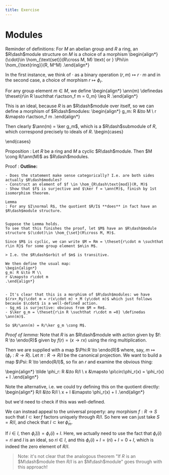 ```yaml
---
title: Exercise
---
```



# Modules

Reminder of definitions:
For $M$ an abelian group and $R$ a ring,
an $R\dash$module structure on $M$ is a choice of a morphism 
\begin{align*}
(\cdot)\in \hom_{\text{set}}(R\cross M,  M) \text{ or } \Phi\in \hom_{\text{ring}}(R, M^M)
.\end{align*}

In the first instance, we think of $\cdot$ as a binary operation $(r, m) \mapsto r\cdot m$ and in the second case, a choice of morphism $r\mapsto \phi_r$.

For any group element $m\in M$, we define
\begin{align*}
\ann(m) \definedas \theset{r\in R \suchthat r\actson_f m = 0_m} \leq R
.\end{align*}

This is an ideal, because $R$ is an $R\dash$module over itself, so we can define a morphism of $R\dash$modules:
\begin{align*}
g_m: R &\to M \\
r &\mapsto r\actson_f m
.\end{align*}

Then clearly $\ann(m) = \ker g_m$, which is a $R\dash$submodule of $R$, which correspond precisely to ideals of $R$.
\begin{cases}

\end{cases}

Proposition
: Let $R$ be a ring and $M$ a cyclic $R\dash$module.
  Then $M \cong R/\ann(M)$ as $R\dash$modules.


Proof
:   **Outline:**

    - Does the statement make sense categorically? I.e. are both sides actually $R\dash$modules?
    - Construct an element of $f \in \hom_{R\dash\text{mod}}(R, M)$
    - Show that $f$ is surjective and $\ker f = \ann(M)$, finish by 1st isomorphism theorem.

    Lemma
    : For any $I\normal R$, the quotient $R/I$ **does** in fact have an $R\dash$module structure.


    Suppose the Lemma holds.
    To see that this finishes the proof, let $M$ have an $R\dash$module structure $(\cdot)\in \hom_{\set}(R\cross M, M)$.

    Since $M$ is cyclic, we can write $M = Rm = \theset{r\cdot m \suchthat r\in R}$ for some group element $m\in M$. 

    > I.e. the $R\dash$orbit of $m$ is transitive.

    We then define the usual map:
    \begin{align*}
    g_m: R &\to M \\
    r &\mapsto r\cdot m
    .\end{align*}


    - It's clear that this is a morphism of $R\dash$modules: we have $(rx+_Ry)\cdot m = r(x\cdot m) +_M (y\cdot m)$ which just follows because $\cdot$ is a well-defined action.
    - $g_m$ is surjective: obvious from $M = Rm$.
    - $\ker g_m = \theset{r\in R \suchthat r\cdot m =0} \definedas \ann(m)$.

    So $R/\ann(m) = R/\ker g_m \cong M$.

*Proof of lemma:*
Note that $R$ is an $R\dash$module with action given by $f: R \to \endo(R)$ given by $f(r) = (x\to rx)$ using the ring multiplication.

Then we are supplied with a map $\Phi:R \to \endo(R)$ where, say, $m \mapsto (\phi_r: R\to R)$.
Let $\pi: R \to R/I$ be the canonical projection.
We want to build a map $\Psi: R \to \endo(R/I)$, so fix an $r$ and examine the obvious thing:

\begin{align*}
\tilde \phi_r: R &\to R/I \\
x &\mapsto \pi\circ\phi_r(x) = \phi_r(x) + I
.\end{align*}

Note the alternative, i.e. we could try defining this on the quotient directly: 
\begin{align*}
R/I &\to R/I \\
x + I &\mapsto \phi_r(x) + I
.\end{align*}

but we'd need to check if this was well-defined.

We can instead appeal to the universal property: any morphism $f:R\to S$ such that $I\subset \ker f$ factors uniquely through $R/I$.
So here we can just take $S = R/I$, and check that $I \subset \ker \tilde\phi_m$.

If $i\in I$, then $\tilde\phi_r(i) = \phi_r(i) + I$.
Here, we actually need to use the fact that $\phi_r(i) = ri$ and $I$ is an ideal, so $ri \in I$, and this $\phi_r(i) + I = (ri) + I = 0 + I$, which is indeed the zero element of $R/I$.

> Note: it's not clear that the analogous theorem "If $R$ is an $M\dash$module then $R/I$ is an $M\dash$module" goes through with this approach!

